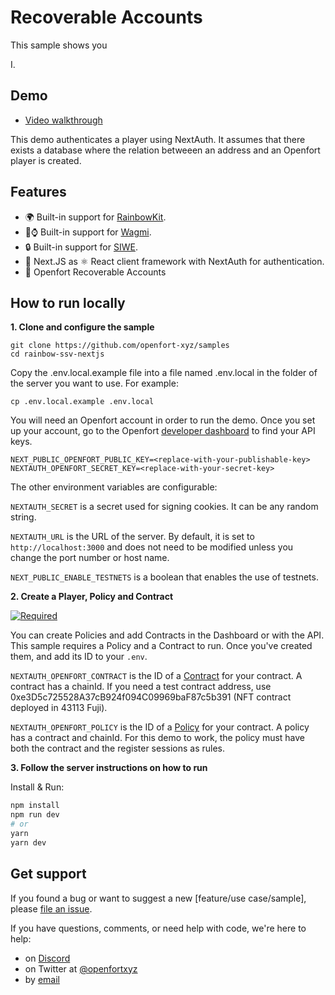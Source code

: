 # Recoverable Accounts

This sample shows you 

I.

## Demo

- [Video walkthrough](https://)

This demo authenticates a player using NextAuth. It assumes that there exists a database where the relation betweeen an address and an Openfort player is created.


## Features

- 🌍 Built-in support for [RainbowKit](https://www.rainbowkit.com/).
- 🍎⌚️ Built-in support for [Wagmi](https://wagmi.sh/).
- 🔒 Built-in support for [SIWE](https://login.xyz/).
- 🍨 Next.JS as ⚛️ React client framework with NextAuth for authentication.
- 🏰 Openfort Recoverable Accounts


## How to run locally

**1. Clone and configure the sample**

```
git clone https://github.com/openfort-xyz/samples
cd rainbow-ssv-nextjs
```

Copy the .env.local.example file into a file named .env.local in the folder of the server you want to use. For example:

```
cp .env.local.example .env.local
```

You will need an Openfort account in order to run the demo. Once you set up your account, go to the Openfort [developer dashboard](https://dashboard.openfort.xyz/apikeys) to find your API keys.

```
NEXT_PUBLIC_OPENFORT_PUBLIC_KEY=<replace-with-your-publishable-key>
NEXTAUTH_OPENFORT_SECRET_KEY=<replace-with-your-secret-key>
```

The other environment variables are configurable:

`NEXTAUTH_SECRET` is a secret used for signing cookies. It can be any random string.

`NEXTAUTH_URL` is the URL of the server. By default, it is set to `http://localhost:3000` and does not need to be modified unless you change the port number or host name.

`NEXT_PUBLIC_ENABLE_TESTNETS` is a boolean that enables the use of testnets.

**2. Create a Player, Policy and Contract**

[![Required](https://img.shields.io/badge/REQUIRED-TRUE-ORANGE.svg)](https://shields.io/)

You can create Policies and add Contracts in the Dashboard or with the API. This sample requires a Policy and a Contract to run. Once you've created them, and add its ID to your `.env`.

`NEXTAUTH_OPENFORT_CONTRACT` is the ID of a [Contract](https://www.openfort.xyz/docs/api/contracts#create-a-contract) for your contract. A contract has a chainId. 
If you need a test contract address, use 0xe3D5c725528A37cB924f094C09969baF87c5b391 (NFT contract deployed in 43113 Fuji).

`NEXTAUTH_OPENFORT_POLICY` is the ID of a [Policy](https://www.openfort.xyz/docs/api/policies#create-a-policy) for your contract. A policy has a contract and chainId. For this demo to work, the policy must have both the contract and the register sessions as rules.


**3. Follow the server instructions on how to run**

Install & Run:

```bash
npm install
npm run dev
# or
yarn
yarn dev
```


## Get support
If you found a bug or want to suggest a new [feature/use case/sample], please [file an issue](../../../issues).

If you have questions, comments, or need help with code, we're here to help:
- on [Discord](https://discord.com/invite/t7x7hwkJF4)
- on Twitter at [@openfortxyz](https://twitter.com/openfortxyz)
- by [email](mailto:support+github@openfort.xyz)
